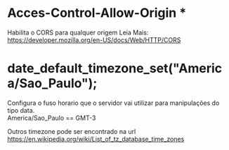 # Acces-Control-Allow-Origin * 
Habilita o CORS para qualquer origem 
Leia Mais:  https://developer.mozilla.org/en-US/docs/Web/HTTP/CORS




# date_default_timezone_set("America/Sao_Paulo");

Configura o fuso horario que o servidor vai utilizar 
para manipulações do tipo data.  
America/Sao_Paulo == GMT-3

Outros timezone pode ser encontrado na url https://en.wikipedia.org/wiki/List_of_tz_database_time_zones

